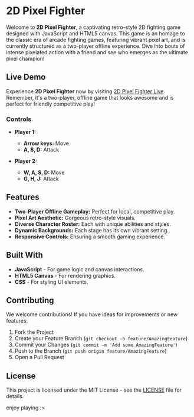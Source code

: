 # 2D Pixel Fighter

Welcome to **2D Pixel Fighter**, a captivating retro-style 2D fighting game designed with JavaScript and HTML5 canvas. This game is an homage to the classic era of arcade fighting games, featuring vibrant pixel art, and is currently structured as a two-player offline experience. Dive into bouts of intense pixelated action with a friend and see who emerges as the ultimate pixel champion!

## Live Demo

Experience **2D Pixel Fighter** now by visiting [2D Pixel Fighter Live](https://esshamza.github.io/Fighting-art-Game/). Remember, it's a two-player, offline game that looks awesome and is perfect for friendly competitive play!


### Controls

- **Player 1:**
  - **Arrow keys:** Move
  - **A, S, D:** Attack

- **Player 2:**
  - **W, A, S, D:** Move
  - **G, H, J:** Attack

## Features

- **Two-Player Offline Gameplay:** Perfect for local, competitive play.
- **Pixel Art Aesthetic:** Gorgeous retro-style visuals.
- **Diverse Character Roster:** Each with unique abilities and styles.
- **Dynamic Backgrounds:** Each stage has its own vibrant setting.
- **Responsive Controls:** Ensuring a smooth gaming experience.

## Built With

- **JavaScript** - For game logic and canvas interactions.
- **HTML5 Canvas** - For rendering graphics.
- **CSS** - For styling UI elements.

## Contributing

We welcome contributions! If you have ideas for improvements or new features:

1. Fork the Project
2. Create your Feature Branch (`git checkout -b feature/AmazingFeature`)
3. Commit your Changes (`git commit -m 'Add some AmazingFeature'`)
4. Push to the Branch (`git push origin feature/AmazingFeature`)
5. Open a Pull Request

## License

This project is licensed under the MIT License - see the [LICENSE](LICENSE.md) file for details.


enjoy playing :>

